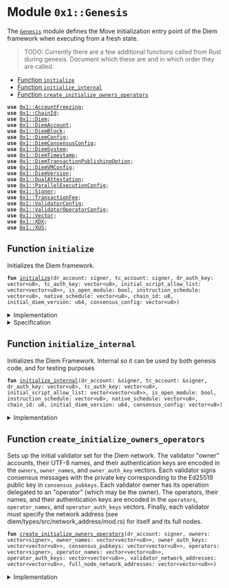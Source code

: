 
<a name="0x1_Genesis"></a>

# Module `0x1::Genesis`

The <code><a href="Genesis.md#0x1_Genesis">Genesis</a></code> module defines the Move initialization entry point of the Diem framework
when executing from a fresh state.

> TODO: Currently there are a few additional functions called from Rust during genesis.
> Document which these are and in which order they are called.


-  [Function `initialize`](#0x1_Genesis_initialize)
-  [Function `initialize_internal`](#0x1_Genesis_initialize_internal)
-  [Function `create_initialize_owners_operators`](#0x1_Genesis_create_initialize_owners_operators)


<pre><code><b>use</b> <a href="AccountFreezing.md#0x1_AccountFreezing">0x1::AccountFreezing</a>;
<b>use</b> <a href="ChainId.md#0x1_ChainId">0x1::ChainId</a>;
<b>use</b> <a href="Diem.md#0x1_Diem">0x1::Diem</a>;
<b>use</b> <a href="DiemAccount.md#0x1_DiemAccount">0x1::DiemAccount</a>;
<b>use</b> <a href="DiemBlock.md#0x1_DiemBlock">0x1::DiemBlock</a>;
<b>use</b> <a href="DiemConfig.md#0x1_DiemConfig">0x1::DiemConfig</a>;
<b>use</b> <a href="DiemConsensusConfig.md#0x1_DiemConsensusConfig">0x1::DiemConsensusConfig</a>;
<b>use</b> <a href="DiemSystem.md#0x1_DiemSystem">0x1::DiemSystem</a>;
<b>use</b> <a href="DiemTimestamp.md#0x1_DiemTimestamp">0x1::DiemTimestamp</a>;
<b>use</b> <a href="DiemTransactionPublishingOption.md#0x1_DiemTransactionPublishingOption">0x1::DiemTransactionPublishingOption</a>;
<b>use</b> <a href="DiemVMConfig.md#0x1_DiemVMConfig">0x1::DiemVMConfig</a>;
<b>use</b> <a href="DiemVersion.md#0x1_DiemVersion">0x1::DiemVersion</a>;
<b>use</b> <a href="DualAttestation.md#0x1_DualAttestation">0x1::DualAttestation</a>;
<b>use</b> <a href="ParallelExecutionConfig.md#0x1_ParallelExecutionConfig">0x1::ParallelExecutionConfig</a>;
<b>use</b> <a href="../../../../../../../experimental/releases/artifacts/current/build/MoveStdlib/docs/Signer.md#0x1_Signer">0x1::Signer</a>;
<b>use</b> <a href="TransactionFee.md#0x1_TransactionFee">0x1::TransactionFee</a>;
<b>use</b> <a href="ValidatorConfig.md#0x1_ValidatorConfig">0x1::ValidatorConfig</a>;
<b>use</b> <a href="ValidatorOperatorConfig.md#0x1_ValidatorOperatorConfig">0x1::ValidatorOperatorConfig</a>;
<b>use</b> <a href="../../../../../../../experimental/releases/artifacts/current/build/MoveStdlib/docs/Vector.md#0x1_Vector">0x1::Vector</a>;
<b>use</b> <a href="XDX.md#0x1_XDX">0x1::XDX</a>;
<b>use</b> <a href="XUS.md#0x1_XUS">0x1::XUS</a>;
</code></pre>



<a name="0x1_Genesis_initialize"></a>

## Function `initialize`

Initializes the Diem framework.


<pre><code><b>fun</b> <a href="Genesis.md#0x1_Genesis_initialize">initialize</a>(dr_account: signer, tc_account: signer, dr_auth_key: vector&lt;u8&gt;, tc_auth_key: vector&lt;u8&gt;, initial_script_allow_list: vector&lt;vector&lt;u8&gt;&gt;, is_open_module: bool, instruction_schedule: vector&lt;u8&gt;, native_schedule: vector&lt;u8&gt;, chain_id: u8, initial_diem_version: u64, consensus_config: vector&lt;u8&gt;)
</code></pre>



<details>
<summary>Implementation</summary>


<pre><code><b>fun</b> <a href="Genesis.md#0x1_Genesis_initialize">initialize</a>(
    dr_account: signer,
    tc_account: signer,
    dr_auth_key: vector&lt;u8&gt;,
    tc_auth_key: vector&lt;u8&gt;,
    initial_script_allow_list: vector&lt;vector&lt;u8&gt;&gt;,
    is_open_module: bool,
    instruction_schedule: vector&lt;u8&gt;,
    native_schedule: vector&lt;u8&gt;,
    chain_id: u8,
    initial_diem_version: u64,
    consensus_config: vector&lt;u8&gt;,
) {
    <a href="Genesis.md#0x1_Genesis_initialize_internal">initialize_internal</a>(
        &dr_account,
        &tc_account,
        dr_auth_key,
        tc_auth_key,
        initial_script_allow_list,
        is_open_module,
        instruction_schedule,
        native_schedule,
        chain_id,
        initial_diem_version,
        consensus_config,
    )
}
</code></pre>



</details>

<details>
<summary>Specification</summary>

For verification of genesis, the goal is to prove that all the invariants which
become active after the end of this function hold. This cannot be achieved with
modular verification as we do in regular continuous testing. Rather, this module must
be verified **together** with the module(s) which provides the invariant.

> TODO: currently verifying this module together with modules providing invariants
> (see above) times out. This can likely be solved by making more of the initialize
> functions called by this function opaque, and prove the according invariants locally to
> each module.

Assume that this is called in genesis state (no timestamp).


<pre><code><b>requires</b> <a href="DiemTimestamp.md#0x1_DiemTimestamp_is_genesis">DiemTimestamp::is_genesis</a>();
</code></pre>



</details>

<a name="0x1_Genesis_initialize_internal"></a>

## Function `initialize_internal`

Initializes the Diem Framework. Internal so it can be used by both genesis code, and for testing purposes


<pre><code><b>fun</b> <a href="Genesis.md#0x1_Genesis_initialize_internal">initialize_internal</a>(dr_account: &signer, tc_account: &signer, dr_auth_key: vector&lt;u8&gt;, tc_auth_key: vector&lt;u8&gt;, initial_script_allow_list: vector&lt;vector&lt;u8&gt;&gt;, is_open_module: bool, instruction_schedule: vector&lt;u8&gt;, native_schedule: vector&lt;u8&gt;, chain_id: u8, initial_diem_version: u64, consensus_config: vector&lt;u8&gt;)
</code></pre>



<details>
<summary>Implementation</summary>


<pre><code><b>fun</b> <a href="Genesis.md#0x1_Genesis_initialize_internal">initialize_internal</a>(
    dr_account: &signer,
    tc_account: &signer,
    dr_auth_key: vector&lt;u8&gt;,
    tc_auth_key: vector&lt;u8&gt;,
    initial_script_allow_list: vector&lt;vector&lt;u8&gt;&gt;,
    is_open_module: bool,
    instruction_schedule: vector&lt;u8&gt;,
    native_schedule: vector&lt;u8&gt;,
    chain_id: u8,
    initial_diem_version: u64,
    consensus_config: vector&lt;u8&gt;,
) {
    <a href="DiemAccount.md#0x1_DiemAccount_initialize">DiemAccount::initialize</a>(dr_account, x"00000000000000000000000000000000");

    <a href="ChainId.md#0x1_ChainId_initialize">ChainId::initialize</a>(dr_account, chain_id);

    // On-chain config setup
    <a href="DiemConfig.md#0x1_DiemConfig_initialize">DiemConfig::initialize</a>(dr_account);

    // Consensus config setup
    <a href="DiemConsensusConfig.md#0x1_DiemConsensusConfig_initialize">DiemConsensusConfig::initialize</a>(dr_account);

    // Parallel execution config setup
    <a href="ParallelExecutionConfig.md#0x1_ParallelExecutionConfig_initialize_parallel_execution">ParallelExecutionConfig::initialize_parallel_execution</a>(dr_account);

    // Currency setup
    <a href="Diem.md#0x1_Diem_initialize">Diem::initialize</a>(dr_account);

    // Currency setup
    <a href="XUS.md#0x1_XUS_initialize">XUS::initialize</a>(dr_account, tc_account);

    <a href="XDX.md#0x1_XDX_initialize">XDX::initialize</a>(dr_account, tc_account);

    <a href="AccountFreezing.md#0x1_AccountFreezing_initialize">AccountFreezing::initialize</a>(dr_account);
    <a href="TransactionFee.md#0x1_TransactionFee_initialize">TransactionFee::initialize</a>(tc_account);

    <a href="DiemSystem.md#0x1_DiemSystem_initialize_validator_set">DiemSystem::initialize_validator_set</a>(dr_account);
    <a href="DiemVersion.md#0x1_DiemVersion_initialize">DiemVersion::initialize</a>(dr_account, initial_diem_version);
    <a href="DualAttestation.md#0x1_DualAttestation_initialize">DualAttestation::initialize</a>(dr_account);
    <a href="DiemBlock.md#0x1_DiemBlock_initialize_block_metadata">DiemBlock::initialize_block_metadata</a>(dr_account);

    // Rotate auth keys for DiemRoot and TreasuryCompliance accounts <b>to</b> the given
    // values
    <b>let</b> dr_rotate_key_cap = <a href="DiemAccount.md#0x1_DiemAccount_extract_key_rotation_capability">DiemAccount::extract_key_rotation_capability</a>(dr_account);
    <a href="DiemAccount.md#0x1_DiemAccount_rotate_authentication_key">DiemAccount::rotate_authentication_key</a>(&dr_rotate_key_cap, dr_auth_key);
    <a href="DiemAccount.md#0x1_DiemAccount_restore_key_rotation_capability">DiemAccount::restore_key_rotation_capability</a>(dr_rotate_key_cap);

    <b>let</b> tc_rotate_key_cap = <a href="DiemAccount.md#0x1_DiemAccount_extract_key_rotation_capability">DiemAccount::extract_key_rotation_capability</a>(tc_account);
    <a href="DiemAccount.md#0x1_DiemAccount_rotate_authentication_key">DiemAccount::rotate_authentication_key</a>(&tc_rotate_key_cap, tc_auth_key);
    <a href="DiemAccount.md#0x1_DiemAccount_restore_key_rotation_capability">DiemAccount::restore_key_rotation_capability</a>(tc_rotate_key_cap);

    <a href="DiemTransactionPublishingOption.md#0x1_DiemTransactionPublishingOption_initialize">DiemTransactionPublishingOption::initialize</a>(
        dr_account,
        initial_script_allow_list,
        is_open_module,
    );

    <a href="DiemVMConfig.md#0x1_DiemVMConfig_initialize">DiemVMConfig::initialize</a>(
        dr_account,
        instruction_schedule,
        native_schedule,
    );

    <a href="DiemConsensusConfig.md#0x1_DiemConsensusConfig_set">DiemConsensusConfig::set</a>(dr_account, consensus_config);

    // After we have called this function, all invariants which are guarded by
    // `<a href="DiemTimestamp.md#0x1_DiemTimestamp_is_operating">DiemTimestamp::is_operating</a>() ==&gt; ...` will become active and a verification condition.
    // See also discussion at function specification.
    <a href="DiemTimestamp.md#0x1_DiemTimestamp_set_time_has_started">DiemTimestamp::set_time_has_started</a>(dr_account);
}
</code></pre>



</details>

<a name="0x1_Genesis_create_initialize_owners_operators"></a>

## Function `create_initialize_owners_operators`

Sets up the initial validator set for the Diem network.
The validator "owner" accounts, their UTF-8 names, and their authentication
keys are encoded in the <code>owners</code>, <code>owner_names</code>, and <code>owner_auth_key</code> vectors.
Each validator signs consensus messages with the private key corresponding to the Ed25519
public key in <code>consensus_pubkeys</code>.
Each validator owner has its operation delegated to an "operator" (which may be
the owner). The operators, their names, and their authentication keys are encoded
in the <code>operators</code>, <code>operator_names</code>, and <code>operator_auth_keys</code> vectors.
Finally, each validator must specify the network address
(see diem/types/src/network_address/mod.rs) for itself and its full nodes.


<pre><code><b>fun</b> <a href="Genesis.md#0x1_Genesis_create_initialize_owners_operators">create_initialize_owners_operators</a>(dr_account: signer, owners: vector&lt;signer&gt;, owner_names: vector&lt;vector&lt;u8&gt;&gt;, owner_auth_keys: vector&lt;vector&lt;u8&gt;&gt;, consensus_pubkeys: vector&lt;vector&lt;u8&gt;&gt;, operators: vector&lt;signer&gt;, operator_names: vector&lt;vector&lt;u8&gt;&gt;, operator_auth_keys: vector&lt;vector&lt;u8&gt;&gt;, validator_network_addresses: vector&lt;vector&lt;u8&gt;&gt;, full_node_network_addresses: vector&lt;vector&lt;u8&gt;&gt;)
</code></pre>



<details>
<summary>Implementation</summary>


<pre><code><b>fun</b> <a href="Genesis.md#0x1_Genesis_create_initialize_owners_operators">create_initialize_owners_operators</a>(
    dr_account: signer,
    owners: vector&lt;signer&gt;,
    owner_names: vector&lt;vector&lt;u8&gt;&gt;,
    owner_auth_keys: vector&lt;vector&lt;u8&gt;&gt;,
    consensus_pubkeys: vector&lt;vector&lt;u8&gt;&gt;,
    operators: vector&lt;signer&gt;,
    operator_names: vector&lt;vector&lt;u8&gt;&gt;,
    operator_auth_keys: vector&lt;vector&lt;u8&gt;&gt;,
    validator_network_addresses: vector&lt;vector&lt;u8&gt;&gt;,
    full_node_network_addresses: vector&lt;vector&lt;u8&gt;&gt;,
) {
    <b>let</b> num_owners = <a href="../../../../../../../experimental/releases/artifacts/current/build/MoveStdlib/docs/Vector.md#0x1_Vector_length">Vector::length</a>(&owners);
    <b>let</b> num_owner_names = <a href="../../../../../../../experimental/releases/artifacts/current/build/MoveStdlib/docs/Vector.md#0x1_Vector_length">Vector::length</a>(&owner_names);
    <b>assert</b>!(num_owners == num_owner_names, 0);
    <b>let</b> num_owner_keys = <a href="../../../../../../../experimental/releases/artifacts/current/build/MoveStdlib/docs/Vector.md#0x1_Vector_length">Vector::length</a>(&owner_auth_keys);
    <b>assert</b>!(num_owner_names == num_owner_keys, 0);
    <b>let</b> num_operators = <a href="../../../../../../../experimental/releases/artifacts/current/build/MoveStdlib/docs/Vector.md#0x1_Vector_length">Vector::length</a>(&operators);
    <b>assert</b>!(num_owner_keys == num_operators, 0);
    <b>let</b> num_operator_names = <a href="../../../../../../../experimental/releases/artifacts/current/build/MoveStdlib/docs/Vector.md#0x1_Vector_length">Vector::length</a>(&operator_names);
    <b>assert</b>!(num_operators == num_operator_names, 0);
    <b>let</b> num_operator_keys = <a href="../../../../../../../experimental/releases/artifacts/current/build/MoveStdlib/docs/Vector.md#0x1_Vector_length">Vector::length</a>(&operator_auth_keys);
    <b>assert</b>!(num_operator_names == num_operator_keys, 0);
    <b>let</b> num_validator_network_addresses = <a href="../../../../../../../experimental/releases/artifacts/current/build/MoveStdlib/docs/Vector.md#0x1_Vector_length">Vector::length</a>(&validator_network_addresses);
    <b>assert</b>!(num_operator_keys == num_validator_network_addresses, 0);
    <b>let</b> num_full_node_network_addresses = <a href="../../../../../../../experimental/releases/artifacts/current/build/MoveStdlib/docs/Vector.md#0x1_Vector_length">Vector::length</a>(&full_node_network_addresses);
    <b>assert</b>!(num_validator_network_addresses == num_full_node_network_addresses, 0);

    <b>let</b> i = 0;
    <b>let</b> dummy_auth_key_prefix = x"00000000000000000000000000000000";
    <b>while</b> (i &lt; num_owners) {
        <b>let</b> owner = <a href="../../../../../../../experimental/releases/artifacts/current/build/MoveStdlib/docs/Vector.md#0x1_Vector_borrow">Vector::borrow</a>(&owners, i);
        <b>let</b> owner_address = <a href="../../../../../../../experimental/releases/artifacts/current/build/MoveStdlib/docs/Signer.md#0x1_Signer_address_of">Signer::address_of</a>(owner);
        <b>let</b> owner_name = *<a href="../../../../../../../experimental/releases/artifacts/current/build/MoveStdlib/docs/Vector.md#0x1_Vector_borrow">Vector::borrow</a>(&owner_names, i);
        // create each validator account and rotate its auth key <b>to</b> the correct value
        <a href="DiemAccount.md#0x1_DiemAccount_create_validator_account">DiemAccount::create_validator_account</a>(
            &dr_account, owner_address, <b>copy</b> dummy_auth_key_prefix, owner_name
        );

        <b>let</b> owner_auth_key = *<a href="../../../../../../../experimental/releases/artifacts/current/build/MoveStdlib/docs/Vector.md#0x1_Vector_borrow">Vector::borrow</a>(&owner_auth_keys, i);
        <b>let</b> rotation_cap = <a href="DiemAccount.md#0x1_DiemAccount_extract_key_rotation_capability">DiemAccount::extract_key_rotation_capability</a>(owner);
        <a href="DiemAccount.md#0x1_DiemAccount_rotate_authentication_key">DiemAccount::rotate_authentication_key</a>(&rotation_cap, owner_auth_key);
        <a href="DiemAccount.md#0x1_DiemAccount_restore_key_rotation_capability">DiemAccount::restore_key_rotation_capability</a>(rotation_cap);

        <b>let</b> operator = <a href="../../../../../../../experimental/releases/artifacts/current/build/MoveStdlib/docs/Vector.md#0x1_Vector_borrow">Vector::borrow</a>(&operators, i);
        <b>let</b> operator_address = <a href="../../../../../../../experimental/releases/artifacts/current/build/MoveStdlib/docs/Signer.md#0x1_Signer_address_of">Signer::address_of</a>(operator);
        <b>let</b> operator_name = *<a href="../../../../../../../experimental/releases/artifacts/current/build/MoveStdlib/docs/Vector.md#0x1_Vector_borrow">Vector::borrow</a>(&operator_names, i);
        // create the operator account + rotate its auth key <b>if</b> it does not already exist
        <b>if</b> (!<a href="DiemAccount.md#0x1_DiemAccount_exists_at">DiemAccount::exists_at</a>(operator_address)) {
            <a href="DiemAccount.md#0x1_DiemAccount_create_validator_operator_account">DiemAccount::create_validator_operator_account</a>(
                &dr_account, operator_address, <b>copy</b> dummy_auth_key_prefix, <b>copy</b> operator_name
            );
            <b>let</b> operator_auth_key = *<a href="../../../../../../../experimental/releases/artifacts/current/build/MoveStdlib/docs/Vector.md#0x1_Vector_borrow">Vector::borrow</a>(&operator_auth_keys, i);
            <b>let</b> rotation_cap = <a href="DiemAccount.md#0x1_DiemAccount_extract_key_rotation_capability">DiemAccount::extract_key_rotation_capability</a>(operator);
            <a href="DiemAccount.md#0x1_DiemAccount_rotate_authentication_key">DiemAccount::rotate_authentication_key</a>(&rotation_cap, operator_auth_key);
            <a href="DiemAccount.md#0x1_DiemAccount_restore_key_rotation_capability">DiemAccount::restore_key_rotation_capability</a>(rotation_cap);
        };
        // assign the operator <b>to</b> its validator
        <b>assert</b>!(<a href="ValidatorOperatorConfig.md#0x1_ValidatorOperatorConfig_get_human_name">ValidatorOperatorConfig::get_human_name</a>(operator_address) == operator_name, 0);
        <a href="ValidatorConfig.md#0x1_ValidatorConfig_set_operator">ValidatorConfig::set_operator</a>(owner, operator_address);

        // <b>use</b> the operator account set up the validator config
        <b>let</b> validator_network_address = *<a href="../../../../../../../experimental/releases/artifacts/current/build/MoveStdlib/docs/Vector.md#0x1_Vector_borrow">Vector::borrow</a>(&validator_network_addresses, i);
        <b>let</b> full_node_network_address = *<a href="../../../../../../../experimental/releases/artifacts/current/build/MoveStdlib/docs/Vector.md#0x1_Vector_borrow">Vector::borrow</a>(&full_node_network_addresses, i);
        <b>let</b> consensus_pubkey = *<a href="../../../../../../../experimental/releases/artifacts/current/build/MoveStdlib/docs/Vector.md#0x1_Vector_borrow">Vector::borrow</a>(&consensus_pubkeys, i);
        <a href="ValidatorConfig.md#0x1_ValidatorConfig_set_config">ValidatorConfig::set_config</a>(
            operator,
            owner_address,
            consensus_pubkey,
            validator_network_address,
            full_node_network_address
        );

        // finally, add this validator <b>to</b> the validator set
        <a href="DiemSystem.md#0x1_DiemSystem_add_validator">DiemSystem::add_validator</a>(&dr_account, owner_address);

        i = i + 1;
    }
}
</code></pre>



</details>
